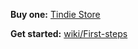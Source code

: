 **Buy one:** [Tindie Store](https://www.tindie.com/stores/)

**Get started:** [wiki/First-steps](https://github.com/PaulGG-Code/Flipper-Phoenix/wiki/First-steps)


